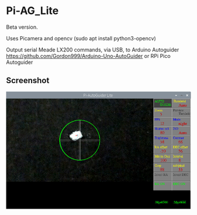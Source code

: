 # Pi-AG_Lite

Beta version.

Uses Picamera and opencv (sudo apt install python3-opencv)

Output serial Meade LX200 commands, via USB, to Arduino Autoguider https://github.com/Gordon999/Arduino-Uno-AutoGuider or RPi Pico Autoguider

## Screenshot

![screenshot](PiAGLite.jpg)
